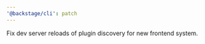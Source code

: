 ```yaml
---
'@backstage/cli': patch
---
```


Fix dev server reloads of plugin discovery for new frontend system.
